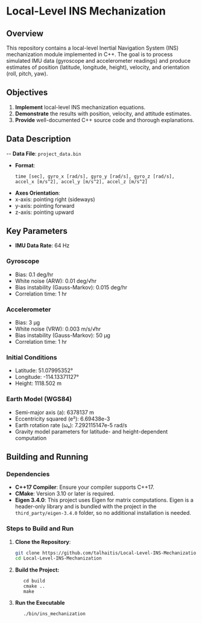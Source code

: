 # Local-Level INS Mechanization

## Overview
This repository contains a local-level Inertial Navigation System (INS) mechanization module implemented in C++. The goal is to process simulated IMU data (gyroscope and accelerometer readings) and produce estimates of position (latitude, longitude, height), velocity, and orientation (roll, pitch, yaw).

## Objectives
1. **Implement** local-level INS mechanization equations.
2. **Demonstrate** the results with position, velocity, and attitude estimates.
3. **Provide** well-documented C++ source code and thorough explanations.

## Data Description
-- **Data File**: `project_data.bin`
- **Format**:
  ```text
  time [sec], gyro_x [rad/s], gyro_y [rad/s], gyro_z [rad/s],
  accel_x [m/s^2], accel_y [m/s^2], accel_z [m/s^2]

- **Axes Orientation**:
- x-axis: pointing right (sideways)
- y-axis: pointing forward
- z-axis: pointing upward

## Key Parameters
- **IMU Data Rate**: 64 Hz

### Gyroscope
- Bias: 0.1 deg/hr  
- White noise (ARW): 0.01 deg/√hr  
- Bias instability (Gauss-Markov): 0.015 deg/hr  
- Correlation time: 1 hr

### Accelerometer
- Bias: 3 µg  
- White noise (VRW): 0.003 m/s/√hr  
- Bias instability (Gauss-Markov): 50 µg  
- Correlation time: 1 hr

### Initial Conditions
- Latitude: 51.07995352°  
- Longitude: -114.13371127°  
- Height: 1118.502 m  

### Earth Model (WGS84)
- Semi-major axis (a): 6378137 m  
- Eccentricity squared (e²): 6.69438e-3  
- Earth rotation rate (ωₑ): 7.292115147e-5 rad/s  
- Gravity model parameters for latitude- and height-dependent computation


## Building and Running

### Dependencies
- **C++17 Compiler**: Ensure your compiler supports C++17.
- **CMake**: Version 3.10 or later is required.
- **Eigen 3.4.0**: This project uses Eigen for matrix computations. Eigen is a header-only library and is bundled with the project in the `third_party/eigen-3.4.0` folder, so no additional installation is needed.

### Steps to Build and Run

1. **Clone the Repository**:
   ```bash
   git clone https://github.com/talhaitis/Local-Level-INS-Mechanization.git
   cd Local-Level-INS-Mechanization
2. **Build the Project:**
   ```mkdir build
      cd build
      cmake ..
      make
3. **Run the Executable**
   ```bash
      ./bin/ins_mechanization
